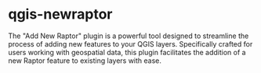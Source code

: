 # qgis-newraptor
The "Add New Raptor" plugin is a powerful tool designed to streamline the process of adding new features to your QGIS layers. Specifically crafted for users working with geospatial data, this plugin facilitates the addition of a new Raptor feature to existing layers with ease.

